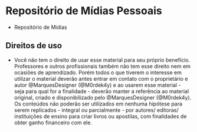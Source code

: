 # Repositório de Mídias Pessoais
- Repositório de Midias

## Direitos de uso

- Você não tem o direito de usar esse material para seu próprio benefício. Professores e outros profissionais também não tem esse direito nem em ocasiões de aprendizado. Porém todos o que tiverem o interesse em utilizar o material deverão antes entrar em contato com o proprietário e autor @MarquesDesigner (@M0rdek4y) e ao usarem esse material - seja para qual for a finalidade - deverão manter a referência ao material original, criado e disponibilizado pelo @MarquesDesigner (@M0rdek4y). Os conteúdos não poderão ser utilizados em nenhuma hipótese para serem replicados - integral ou parcialmente - por autores/ editoras/ instituições de ensino para criar livros ou apostilas, com finalidades de obter ganho financeiro com ele.
